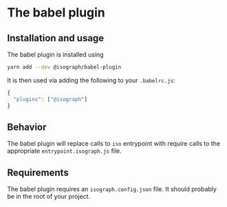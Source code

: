 # The babel plugin

## Installation and usage

The babel plugin is installed using

```sh
yarn add --dev @isograph/babel-plugin
```

It is then used via adding the following to your `.babelrc.js`:

```js
{
  "plugins": ["@isograph"]
}
```

## Behavior

The babel plugin will replace calls to `iso` entrypoint with require calls to the appropriate `entrypoint.isograph.js` file.

## Requirements

The babel plugin requires an `isograph.config.json` file. It should probably be in the root of your project.
